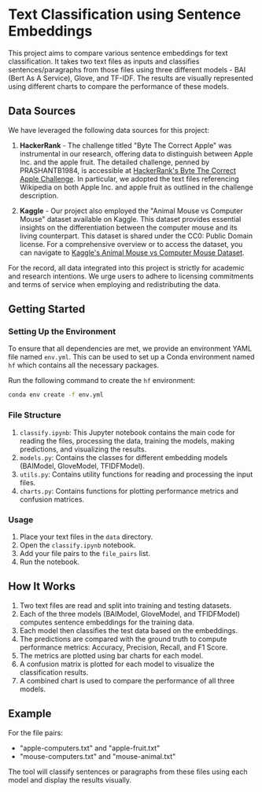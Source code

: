 # Text Classification using Sentence Embeddings

This project aims to compare various sentence embeddings for text classification. It takes two text files as inputs and classifies sentences/paragraphs from those files using three different models - BAI (Bert As A Service), Glove, and TF-IDF. The results are visually represented using different charts to compare the performance of these models.

## Data Sources

We have leveraged the following data sources for this project:

1. **HackerRank** - The challenge titled "Byte The Correct Apple" was instrumental in our research, offering data to distinguish between Apple Inc. and the apple fruit. The detailed challenge, penned by PRASHANTB1984, is accessible at [HackerRank's Byte The Correct Apple Challenge](https://www.hackerrank.com/challenges/byte-the-correct-apple/problem). In particular, we adopted the text files referencing Wikipedia on both Apple Inc. and apple fruit as outlined in the challenge description.

2. **Kaggle** - Our project also employed the "Animal Mouse vs Computer Mouse" dataset available on Kaggle. This dataset provides essential insights on the differentiation between the computer mouse and its living counterpart. This dataset is shared under the CC0: Public Domain license. For a comprehensive overview or to access the dataset, you can navigate to [Kaggle's Animal Mouse vs Computer Mouse Dataset](https://www.kaggle.com/datasets/werty12121/animal-mouse-vs-computer-mouse-text-dataset?resource=download).

For the record, all data integrated into this project is strictly for academic and research intentions. We urge users to adhere to licensing commitments and terms of service when employing and redistributing the data.


## Getting Started

### Setting Up the Environment

To ensure that all dependencies are met, we provide an environment YAML file named `env.yml`. This can be used to set up a Conda environment named `hf` which contains all the necessary packages.

Run the following command to create the `hf` environment:

```bash
conda env create -f env.yml
```

### File Structure

1. `classify.ipynb`: This Jupyter notebook contains the main code for reading the files, processing the data, training the models, making predictions, and visualizing the results.
2. `models.py`: Contains the classes for different embedding models (BAIModel, GloveModel, TFIDFModel).
3. `utils.py`: Contains utility functions for reading and processing the input files.
4. `charts.py`: Contains functions for plotting performance metrics and confusion matrices.

### Usage

1. Place your text files in the `data` directory.
2. Open the `classify.ipynb` notebook.
3. Add your file pairs to the `file_pairs` list.
4. Run the notebook.

## How It Works

1. Two text files are read and split into training and testing datasets.
2. Each of the three models (BAIModel, GloveModel, and TFIDFModel) computes sentence embeddings for the training data.
3. Each model then classifies the test data based on the embeddings.
4. The predictions are compared with the ground truth to compute performance metrics: Accuracy, Precision, Recall, and F1 Score.
5. The metrics are plotted using bar charts for each model.
6. A confusion matrix is plotted for each model to visualize the classification results.
7. A combined chart is used to compare the performance of all three models.

## Example

For the file pairs:
- "apple-computers.txt" and "apple-fruit.txt"
- "mouse-computers.txt" and "mouse-animal.txt"

The tool will classify sentences or paragraphs from these files using each model and display the results visually.